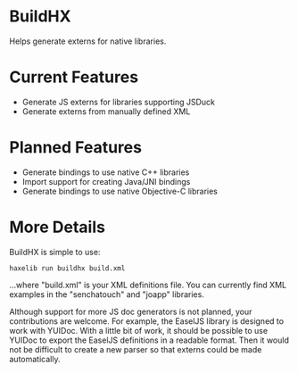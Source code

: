 BuildHX
=======

Helps generate externs for native libraries.


Current Features
================

* Generate JS externs for libraries supporting JSDuck
* Generate externs from manually defined XML


Planned Features
================

* Generate bindings to use native C++ libraries
* Import support for creating Java/JNI bindings
* Generate bindings to use native Objective-C libraries


More Details
============

BuildHX is simple to use:
	
	
	haxelib run buildhx build.xml
	
	
...where "build.xml" is your XML definitions file. You can currently find XML examples in the "senchatouch" and "joapp" libraries.

Although support for more JS doc generators is not planned, your contributions are welcome. For example, the EaselJS library is designed to work with YUIDoc. With a little bit of work, it should be possible to use YUIDoc to export the EaselJS definitions in a readable format. Then it would not be difficult to create a new parser so that externs could be made automatically.